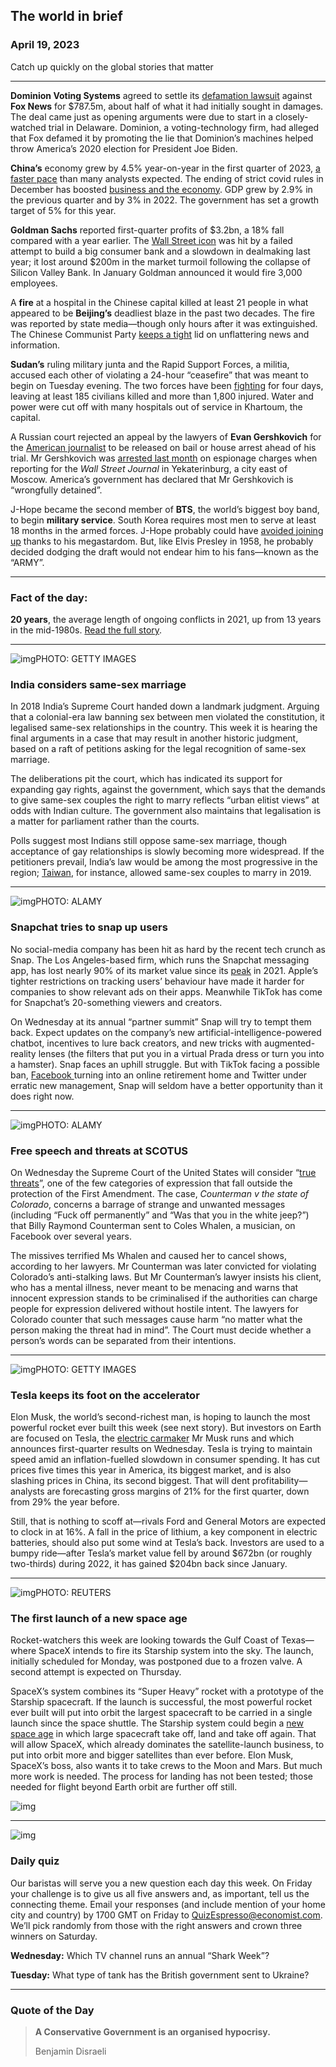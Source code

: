 ## The world in brief

### April 19, 2023

Catch up quickly on the global stories that matter



------



**Dominion Voting Systems** agreed to settle its [defamation lawsuit](https://www.economist.com/united-states/2023/04/17/fox-news-settles-dominion-lawsuit-for-788m) against **Fox News** for $787.5m, about half of what it had initially sought in damages. The deal came just as opening arguments were due to start in a closely-watched trial in Delaware. Dominion, a voting-technology firm, had alleged that Fox defamed it by promoting the lie that Dominion’s machines helped throw America’s 2020 election for President Joe Biden.

**China’s** economy grew by 4.5% year-on-year in the first quarter of 2023, [a faster pace](https://www.economist.com/graphic-detail/2023/04/18/chinas-new-gdp-figures-may-restore-faith-in-its-economy) than many analysts expected. The ending of strict covid rules in December has boosted [business and the economy](https://www.economist.com/finance-and-economics/2023/02/05/chinas-ultra-fast-economic-recovery). GDP grew by 2.9% in the previous quarter and by 3% in 2022. The government has set a growth target of 5% for this year.

**Goldman Sachs** reported first-quarter profits of $3.2bn, a 18% fall compared with a year earlier. The [Wall Street icon](https://www.economist.com/leaders/2023/01/26/the-humbling-of-goldman-sachs) was hit by a failed attempt to build a big consumer bank and a slowdown in dealmaking last year; it lost around $200m in the market turmoil following the collapse of Silicon Valley Bank. In January Goldman announced it would fire 3,000 employees.

A **fire** at a hospital in the Chinese capital killed at least 21 people in what appeared to be **Beijing’s** deadliest blaze in the past two decades. The fire was reported by state media—though only hours after it was extinguished. The Chinese Communist Party [keeps a tight](https://www.economist.com/china/2023/02/02/will-we-ever-know-how-many-people-died-of-covid-19-in-china) lid on unflattering news and information.

**Sudan’s** ruling military junta and the Rapid Support Forces, a militia, accused each other of violating a 24-hour “ceasefire” that was meant to begin on Tuesday evening. The two forces have been [fighting](https://www.economist.com/middle-east-and-africa/2023/04/16/khartoum-has-exploded-into-open-warfare) for four days, leaving at least 185 civilians killed and more than 1,800 injured. Water and power were cut off with many hospitals out of service in Khartoum, the capital.

A Russian court rejected an appeal by the lawyers of **Evan Gershkovich** for the [American journalist](https://www.economist.com/1843/2023/04/12/their-relatives-are-held-in-russian-prisons-now-theyre-helping-evan-gershkovich) to be released on bail or house arrest ahead of his trial. Mr Gershkovich was [arrested last month](https://www.economist.com/europe/2023/03/30/the-kremlin-escalates-its-war-on-truth) on espionage charges when reporting for the *Wall Street Journal* in Yekaterinburg, a city east of Moscow. America’s government has declared that Mr Gershkovich is “wrongfully detained”.

J-Hope became the second member of **BTS**, the world’s biggest boy band, to begin **military service**. South Korea requires most men to serve at least 18 months in the armed forces. J-Hope probably could have [avoided joining up](https://www.economist.com/asia/2022/12/13/bts-takes-on-kim-jong-un) thanks to his megastardom. But, like Elvis Presley in 1958, he probably decided dodging the draft would not endear him to his fans—known as the “ARMY”.



------



### Fact of the day: 

**20 years**, the average length of ongoing conflicts in 2021, up from 13 years in the mid-1980s. [Read the full story](https://www.economist.com/international/2023/04/17/the-worlds-deadliest-war-last-year-wasnt-in-ukraine).



------



![img](https://niceboy.online/insight/public/Espresso/PHOTOS/20230422_dap327.jpeg)PHOTO: GETTY IMAGES

### India considers same-sex marriage

In 2018 India’s Supreme Court handed down a landmark judgment. Arguing that a colonial-era law banning sex between men violated the constitution, it legalised same-sex relationships in the country. This week it is hearing the final arguments in a case that may result in another historic judgment, based on a raft of petitions asking for the legal recognition of same-sex marriage.

The deliberations pit the court, which has indicated its support for expanding gay rights, against the government, which says that the demands to give same-sex couples the right to marry reflects “urban elitist views” at odds with Indian culture. The government also maintains that legalisation is a matter for parliament rather than the courts.

Polls suggest most Indians still oppose same-sex marriage, though acceptance of gay relationships is slowly becoming more widespread. If the petitioners prevail, India’s law would be among the most progressive in the region; [Taiwan](https://www.economist.com/asia/2019/05/18/in-a-first-for-asia-taiwan-legalises-gay-marriage), for instance, allowed same-sex couples to marry in 2019.



------



![img](https://niceboy.online/insight/public/Espresso/PHOTOS/20230422_dap330.jpeg)PHOTO: ALAMY

### Snapchat tries to snap up users

No social-media company has been hit as hard by the recent tech crunch as Snap. The Los Angeles-based firm, which runs the Snapchat messaging app, has lost nearly 90% of its market value since its [peak](https://www.economist.com/business/2022/10/31/what-went-wrong-with-snap-netflix-and-uber) in 2021. Apple’s tighter restrictions on tracking users’ behaviour have made it harder for companies to show relevant ads on their apps. Meanwhile TikTok has come for Snapchat’s 20-something viewers and creators.

On Wednesday at its annual “partner summit” Snap will try to tempt them back. Expect updates on the company’s new artificial-intelligence-powered chatbot, incentives to lure back creators, and new tricks with augmented-reality lenses (the filters that put you in a virtual Prada dress or turn you into a hamster). Snap faces an uphill struggle. But with TikTok facing a possible ban, [Facebook ](https://www.economist.com/business/2022/02/04/metamorphosis-facebook-and-big-tech-competition)turning into an online retirement home and Twitter under erratic new management, Snap will seldom have a better opportunity than it does right now.



------



![img](https://niceboy.online/insight/public/Espresso/PHOTOS/20230422_dap332.jpeg)PHOTO: ALAMY

### Free speech and threats at SCOTUS

On Wednesday the Supreme Court of the United States will consider “[true threats](https://www.economist.com/the-economist-explains/2023/04/18/does-the-first-amendment-protect-threatening-language)”, one of the few categories of expression that fall outside the protection of the First Amendment. The case, *Counterman v the state of Colorado*, concerns a barrage of strange and unwanted messages (including “Fuck off permanently” and “Was that you in the white jeep?”) that Billy Raymond Counterman sent to Coles Whalen, a musician, on Facebook over several years.

The missives terrified Ms Whalen and caused her to cancel shows, according to her lawyers. Mr Counterman was later convicted for violating Colorado’s anti-stalking laws. But Mr Counterman’s lawyer insists his client, who has a mental illness, never meant to be menacing and warns that innocent expression stands to be criminalised if the authorities can charge people for expression delivered without hostile intent. The lawyers for Colorado counter that such messages cause harm “no matter what the person making the threat had in mind”. The Court must decide whether a person’s words can be separated from their intentions.



------



![img](https://niceboy.online/insight/public/Espresso/PHOTOS/20230422_dap325.jpeg)PHOTO: GETTY IMAGES

### Tesla keeps its foot on the accelerator

Elon Musk, the world’s second-richest man, is hoping to launch the most powerful rocket ever built this week (see next story). But investors on Earth are focused on Tesla, the [electric carmaker](https://www.economist.com/special-report/2023/04/14/all-change) Mr Musk runs and which announces first-quarter results on Wednesday. Tesla is trying to maintain speed amid an inflation-fuelled slowdown in consumer spending. It has cut prices five times this year in America, its biggest market, and is also slashing prices in China, its second biggest. That will dent profitability—analysts are forecasting gross margins of 21% for the first quarter, down from 29% the year before.

Still, that is nothing to scoff at—rivals Ford and General Motors are expected to clock in at 16%. A fall in the price of lithium, a key component in electric batteries, should also put some wind at Tesla’s back. Investors are used to a bumpy ride—after Tesla’s market value fell by around $672bn (or roughly two-thirds) during 2022, it has gained $204bn back since January.



------



![img](https://niceboy.online/insight/public/Espresso/PHOTOS/20230422_dap305.jpeg)PHOTO: REUTERS

### The first launch of a new space age

Rocket-watchers this week are looking towards the Gulf Coast of Texas—where SpaceX intends to fire its Starship system into the sky. The launch, initially scheduled for Monday, was postponed due to a frozen valve. A second attempt is expected on Thursday.

SpaceX’s system combines its “Super Heavy” rocket with a prototype of the Starship spacecraft. If the launch is successful, the most powerful rocket ever built will put into orbit the largest spacecraft to be carried in a single launch since the space shuttle. The Starship system could begin a [new space age](https://www.economist.com/science-and-technology/2022/02/19/spacexs-monstrous-dirt-cheap-starship-may-transform-space-travel) in which large spacecraft take off, land and take off again. That will allow SpaceX, which already dominates the satellite-launch business, to put into orbit more and bigger satellites than ever before. Elon Musk, SpaceX’s boss, also wants it to take crews to the Moon and Mars. But much more work is needed. The process for landing has not been tested; those needed for flight beyond Earth orbit are further off still.

![img](https://niceboy.online/insight/public/Espresso/PHOTOS/20230422_DAC988.jpeg)



------



![img](https://niceboy.online/insight/public/Espresso/PHOTOS/EspressoQuiz_24.jpeg)

### Daily quiz

Our baristas will serve you a new question each day this week. On Friday your challenge is to give us all five answers and, as important, tell us the connecting theme. Email your responses (and include mention of your home city and country) by 1700 GMT on Friday to [QuizEspresso@economist.com](https://mail.google.com/mail/?view=cm&fs=1&tf=1&to=QuizEspresso@economist.com). We’ll pick randomly from those with the right answers and crown three winners on Saturday.

**Wednesday:** Which TV channel runs an annual “Shark Week”?

**Tuesday:** What type of tank has the British government sent to Ukraine?



------

### Quote of the Day

> **A Conservative Government is an organised hypocrisy.**
>
> Benjamin Disraeli






